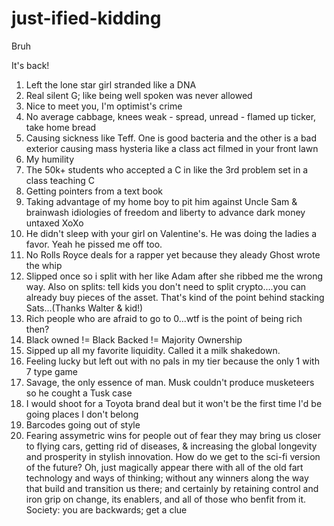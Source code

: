 # just-ified-kidding
Bruh

It's back!

1. Left the lone star girl stranded like a DNA
2. Real silent G; like being well spoken was never allowed
3. Nice to meet you, I'm optimist's crime
4. No average cabbage, knees weak - spread, unread - flamed up ticker, take home bread 
5. Causing sickness like Teff. One is good bacteria and the other is a bad exterior causing mass hysteria like a class act filmed in your front lawn
7. My humility
8. The 50k+ students who accepted a C in like the 3rd problem set in a class teaching C
9. Getting pointers from a text book
10. Taking advantage of my home boy to pit him against Uncle Sam & brainwash idiologies of freedom and liberty to advance dark money untaxed XoXo
11. He didn't sleep with your girl on Valentine's. He was doing the ladies a favor. Yeah he pissed me off too.
12. No Rolls Royce deals for a rapper yet because they aleady Ghost wrote the whip
13. Slipped once so i split with her like Adam after she ribbed me the wrong way. Also on splits: tell kids you don't need to split crypto....you can already buy pieces of the asset. That's kind of the point behind stacking Sats...(Thanks Walter & kid!)
14. Rich people who are afraid to go to 0...wtf is the point of being rich then?
15. Black owned != Black Backed != Majority Ownership
16. Sipped up all my favorite liquidity. Called it a milk shakedown.
17. Feeling lucky but left out with no pals in my tier because the only 1 with 7 type game
18. Savage, the only essence of man. Musk couldn't produce musketeers so he cought a Tusk case
19. I would shoot for a Toyota brand deal but it won't be the first time I'd be going places I don't belong
20. Barcodes going out of style
21. Fearing assymetric wins for people out of fear they may bring us closer to flying cars, getting rid of diseases, & increasing the global longevity and prosperity in stylish innovation. How do we get to the sci-fi version of the future? Oh, just magically appear there with all of the old fart technology and ways of thinking; without any winners along the way that build and transition us there; and certainly by retaining control and iron grip on change, its enablers, and all of those who benfit from it. Society: you are backwards; get a clue 
